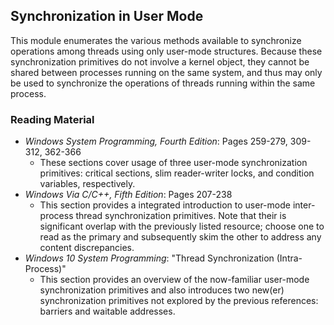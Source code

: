 ## Synchronization in User Mode

This module enumerates the various methods available to synchronize operations among threads using only user-mode structures. Because these synchronization primitives do not involve a kernel object, they cannot be shared between processes running on the same system, and thus may only be used to synchronize the operations of threads running within the same process.

### Reading Material

- _Windows System Programming, Fourth Edition_: Pages 259-279, 309-312, 362-366
    - These sections cover usage of three user-mode synchronization primitives: critical sections, slim reader-writer locks, and condition variables, respectively.
- _Windows Via C/C++, Fifth Edition_: Pages 207-238
    - This section provides a integrated introduction to user-mode inter-process thread synchronization primitives. Note that their is significant overlap with the previously listed resource; choose one to read as the primary and subsequently skim the other to address any content discrepancies.
- _Windows 10 System Programming_: "Thread Synchronization (Intra-Process)"
    - This section provides an overview of the now-familiar user-mode synchronization primitives and also introduces two new(er) synchronization primitives not explored by the previous references: barriers and waitable addresses.